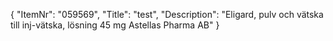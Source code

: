 {
  "ItemNr": "059569",
  "Title": "test",
  "Description": "Eligard, pulv och vätska till inj-vätska, lösning 45 mg Astellas Pharma AB"
}